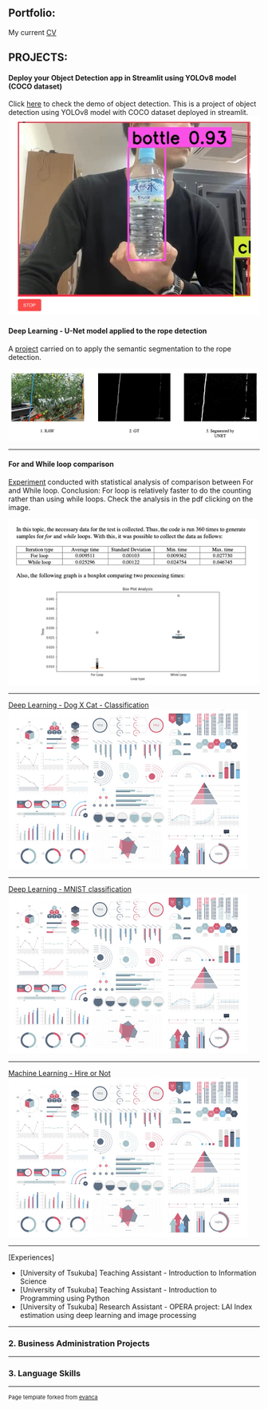 ## Portfolio:
My current
<a href="pdf/SatoMario_CV_2023.pdf">CV</a>


## PROJECTS: 

#### Deploy your Object Detection app in Streamlit using YOLOv8 model (COCO dataset) 
Click <a href="https://mariotsato-yolov8-object-detection-streamlit-app-9gw2rr.streamlit.app/">here</a> to check the demo of object detection.
This is a project of object detection using YOLOv8 model with COCO dataset deployed in streamlit.
<a href="https://github.com/mariotsato/YOLOv8_object_detection_streamlit" class="image fit"><img src="images/obj_detection.png" alt=""></a>


#### Deep Learning - U-Net model applied to the rope detection
A <a href="https://github.com/mariotsato/unet_rope_detection">project</a> carried on to apply the semantic segmentation to the rope detection.

<a href="https://github.com/mariotsato/unet_rope_detection" class="image fit"><img src="images/unet.png" alt=""></a>

---
#### For and While loop comparison
<a href="pdf/assignment_2_Sato Mario.pdf">Experiment</a> conducted with statistical analysis of comparison between For and While loop.
Conclusion: For loop is relatively faster to do the counting rather than using while loops.
Check the analysis in the pdf clicking on the image.

<a href="pdf/assignment_2_Sato Mario.pdf" class="image fit"><img src="images/for_while.png" alt=""></a>

---
[Deep Learning - Dog X Cat - Classification](/pdf/sample_presentation.pdf)
<img src="images/dummy_thumbnail.jpg?raw=true"/>

---
[Deep Learning - MNIST classification](http://example.com/)
<img src="images/dummy_thumbnail.jpg?raw=true"/>

---
[Machine Learning - Hire or Not](http://example.com/)
<img src="images/dummy_thumbnail.jpg?raw=true"/>

---
[Experiences]
- [University of Tsukuba] Teaching Assistant - Introduction to Information Science
- [University of Tsukuba] Teaching Assistant - Introduction to Programming using Python
- [University of Tsukuba] Research Assistant - OPERA project: LAI Index estimation using deep learning and image processing

---
### 2. Business Administration Projects

---
### 3. Language Skills 

---
<p style="font-size:11px">Page template forked from <a href="https://github.com/evanca/quick-portfolio">evanca</a></p>
<!-- Remove above link if you don't want to attibute -->
